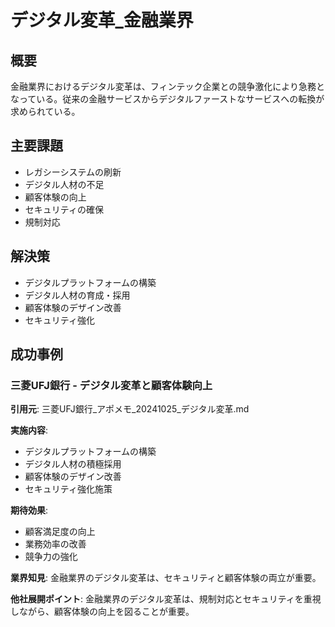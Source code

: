 # デジタル変革_金融業界

## 概要
金融業界におけるデジタル変革は、フィンテック企業との競争激化により急務となっている。従来の金融サービスからデジタルファーストなサービスへの転換が求められている。

## 主要課題
- レガシーシステムの刷新
- デジタル人材の不足
- 顧客体験の向上
- セキュリティの確保
- 規制対応

## 解決策
- デジタルプラットフォームの構築
- デジタル人材の育成・採用
- 顧客体験のデザイン改善
- セキュリティ強化

## 成功事例

### 三菱UFJ銀行 - デジタル変革と顧客体験向上
**引用元**: 三菱UFJ銀行_アポメモ_20241025_デジタル変革.md

**実施内容**:
- デジタルプラットフォームの構築
- デジタル人材の積極採用
- 顧客体験のデザイン改善
- セキュリティ強化施策

**期待効果**:
- 顧客満足度の向上
- 業務効率の改善
- 競争力の強化

**業界知見**: 
金融業界のデジタル変革は、セキュリティと顧客体験の両立が重要。

**他社展開ポイント**: 
金融業界のデジタル変革は、規制対応とセキュリティを重視しながら、顧客体験の向上を図ることが重要。 